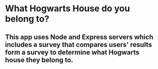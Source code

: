 # What Hogwarts House do you belong to?
## This app uses Node and Express servers which includes a survey that compares users' results form a survey to determine what Hogwarts house they belong to.
